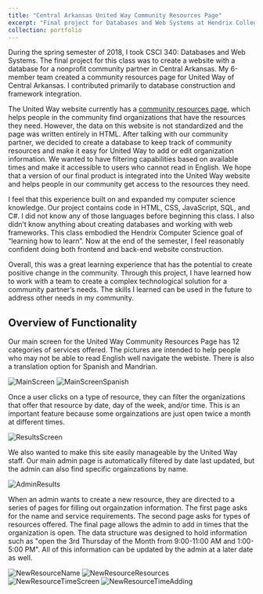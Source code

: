 ```yaml
---
title: "Central Arkansas United Way Community Resources Page"
excerpt: "Final project for Databases and Web Systems at Hendrix College (CSCI 340)<br/><img src='https://github.com/SandersKM/SandersKM.github.io/blob/master/images/CommunityResourcesScreenshots/screencapture-localhost-53661-2018-07-08-21_23_58.png'>"
collection: portfolio
---
```


During the spring semester of 2018, I took CSCI 340: Databases and Web
Systems. The final project for this class was to create a website with a database for a
nonprofit community partner in Central Arkansas. My 6-member team created a community
resources page for United Way of Central Arkansas. I contributed primarily to database construction and framework integration.

The United Way website currently has a [community resources page](https://www.uwcark.org/help), which helps
people in the community find organizations that have the resources they need.
However, the data on this website is not standardized and the page was written entirely
in HTML. After talking with our community partner, we decided to create a database to
keep track of community resources and make it easy for United Way to add or edit
organization information. We wanted to have filtering capabilities based on available
times and make it accessible to users who cannot read in English. We hope that a
version of our final product is integrated into the United Way website and helps people
in our community get access to the resources they need.

I feel that this experience built on and expanded my computer science
knowledge. Our project contains code in HTML, CSS, JavaScript, SQL, and C#. I did
not know any of those languages before beginning this class. I also didn’t know
anything about creating databases and working with web frameworks. 
This class embodied the Hendrix Computer Science goal of “learning how to
learn”. Now at the end of the semester, I feel reasonably confident doing both frontend
and back-end website construction.

Overall, this was a great learning experience that has the potential to create
positive change in the community. Through this project, I have learned how to work with
a team to create a complex technological solution for a community partner’s needs. The
skills I learned can be used in the future to address other needs in my community. 


## Overview of Functionality

Our main screen for the United Way Community Resources Page has 12 categories of services offered. The pictures are intended to help people who may not be able to read English well navigate the webiste. There is also a translation option for Spanish and Mandrian. 

![MainScreen](https://github.com/SandersKM/SandersKM.github.io/blob/master/images/CommunityResourcesScreenshots/screencapture-localhost-53661-2018-07-08-21_23_58.png)
![MainScreenSpanish](https://github.com/SandersKM/SandersKM.github.io/blob/master/images/CommunityResourcesScreenshots/screencapture-localhost-53661-2018-07-08-21_31_38.png)

Once a user clicks on a type of resource, they can filter the organizations that offer that resource by date, day of the week, and/or time. This is an important feature because some orgainzations are just open twice a month at different times. 

![ResultsScreen](https://github.com/SandersKM/SandersKM.github.io/blob/master/images/CommunityResourcesScreenshots/screencapture-localhost-53661-Home-InitialResults-2-2018-07-08-21_25_48.png)

We also wanted to make this site easily manageable by the United Way staff. Our main admin page is automatically filtered by date last updated, but the admin can also find specific orgainzations by name.

![AdminResults](https://github.com/SandersKM/SandersKM.github.io/blob/master/images/CommunityResourcesScreenshots/screencapture-localhost-53661-Organizations-2018-07-08-21_26_50.png)

When an admin wants to create a new resource, they are directed to a series of pages for filling out orgainzation information. The first page asks for the name and service requirements. The second page asks for types of resources offered. The final page allows the admin to add in times that the organization is open. The data structure was designed to hold information such as "open the 3rd Thursday of the Month from 9:00-11:00 AM and 1:00-5:00 PM". All of this information can be updated by the admin at a later date as well. 

![NewResourceName](https://github.com/SandersKM/SandersKM.github.io/blob/master/images/CommunityResourcesScreenshots/screencapture-localhost-53661-Organizations-Create-2018-07-08-21_27_42.png)
![NewResourceResources](https://github.com/SandersKM/SandersKM.github.io/blob/master/CommunityResourcesScreenshots/images/screencapture-localhost-53661-Resources-Create-116-2018-07-08-21_29_09.png)
![NewResourceTimeScreen](https://github.com/SandersKM/SandersKM.github.io/blob/master/CommunityResourcesScreenshots/images/screencapture-localhost-53661-Times-AddTimes-116-2018-07-08-21_30_40.png)
![NewResourceTimeAdding](https://github.com/SandersKM/SandersKM.github.io/blob/master/CommunityResourcesScreenshots/images/screencapture-localhost-53661-Times-Create-116-2018-07-08-21_31_16.png)
